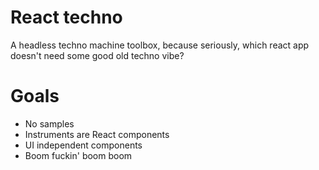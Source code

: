 # React techno

A headless techno machine toolbox, because seriously, which react app doesn't need some good old techno vibe?

# Goals

 - No samples
 - Instruments are React components
 - UI independent components
 - Boom fuckin' boom boom
